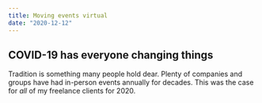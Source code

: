 ```yaml
---
title: Moving events virtual
date: "2020-12-12"
---
```


## COVID-19 has everyone changing things

Tradition is something many people hold dear. Plenty of companies and groups have 
had in-person events annually for decades. This was the case for *all* of my freelance
clients for 2020.
